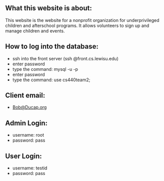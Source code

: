 ## What this website is about:
 
 This website is the website for a nonprofit organization for underprivileged children
 and afterschool programs.  It allows volunteers to sign up and manage children and events.
 
  ## How to log into the database:
  
  - ssh into the front server (ssh <username>@front.cs.lewisu.edu)
  - enter password
  - type the command: mysql -u <username> -p
  - enter password
  - type the command: use cs440team2;
  
  
  ## Client email:
  
  - Bob@Ducap.org
  
  ## Admin Login:
  
  - username: root
  - password: pass
  
  ## User Login:
  
  - username: testid
  - password: pass
  
  